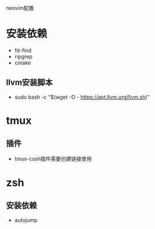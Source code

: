 neovim配置

# 安装依赖
- fd-find
- ripgrep
- cmake

## llvm安装脚本
- sudo bash -c "$(wget -O - https://apt.llvm.org/llvm.sh)"

# tmux
## 插件
- tmux-cssh插件需要创建链接使用

# zsh
## 安装依赖
- autojump 

